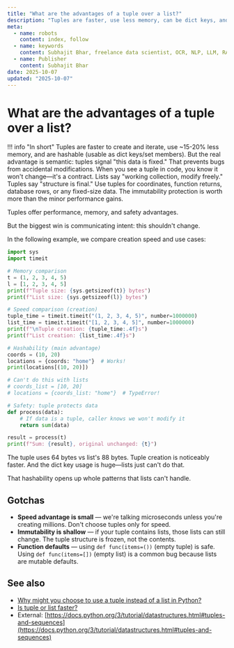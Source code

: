 ```yaml
---
title: "What are the advantages of a tuple over a list?"
description: "Tuples are faster, use less memory, can be dict keys, and signal intent: this data shouldn't change."
meta:
  - name: robots
    content: index, follow
  - name: keywords
    content: Subhajit Bhar, freelance data scientist, OCR, NLP, LLM, RAG, knowledge base, python, tuple, advantages
  - name: Publisher
    content: Subhajit Bhar
date: 2025-10-07
updated: "2025-10-07"
---
```


# What are the advantages of a tuple over a list?

<!-- more -->

!!! info "In short"
    Tuples are faster to create and iterate, use ~15-20% less memory, and are hashable (usable as dict keys/set members). But the real advantage is semantic: tuples signal "this data is fixed." That prevents bugs from accidental modifications. When you see a tuple in code, you know it won't change—it's a contract. Lists say "working collection, modify freely." Tuples say "structure is final." Use tuples for coordinates, function returns, database rows, or any fixed-size data. The immutability protection is worth more than the minor performance gains.

Tuples offer performance, memory, and safety advantages.

But the biggest win is communicating intent: this shouldn't change.

In the following example, we compare creation speed and use cases:

```python
import sys
import timeit

# Memory comparison
t = (1, 2, 3, 4, 5)
l = [1, 2, 3, 4, 5]
print(f"Tuple size: {sys.getsizeof(t)} bytes")
print(f"List size: {sys.getsizeof(l)} bytes")

# Speed comparison (creation)
tuple_time = timeit.timeit("(1, 2, 3, 4, 5)", number=1000000)
list_time = timeit.timeit("[1, 2, 3, 4, 5]", number=1000000)
print(f"\nTuple creation: {tuple_time:.4f}s")
print(f"List creation: {list_time:.4f}s")

# Hashability (main advantage)
coords = (10, 20)
locations = {coords: "home"}  # Works!
print(locations[(10, 20)])

# Can't do this with lists
# coords_list = [10, 20]
# locations = {coords_list: "home"}  # TypeError!

# Safety: tuple protects data
def process(data):
    # If data is a tuple, caller knows we won't modify it
    return sum(data)

result = process(t)
print(f"Sum: {result}, original unchanged: {t}")
```

The tuple uses 64 bytes vs list's 88 bytes. Tuple creation is noticeably faster. And the dict key usage is huge—lists just can't do that.

That hashability opens up whole patterns that lists can't handle.

## Gotchas

* **Speed advantage is small** — we're talking microseconds unless you're creating millions. Don't choose tuples only for speed.
* **Immutability is shallow** — if your tuple contains lists, those lists can still change. The tuple structure is frozen, not the contents.
* **Function defaults** — using `def func(items=())` (empty tuple) is safe. Using `def func(items=[])` (empty list) is a common bug because lists are mutable defaults.

## See also

* [Why might you choose to use a tuple instead of a list in Python?](why-use-tuple-instead-of-list.md)
* [Is tuple or list faster?](is-tuple-or-list-faster.md)
* External: [https://docs.python.org/3/tutorial/datastructures.html#tuples-and-sequences](https://docs.python.org/3/tutorial/datastructures.html#tuples-and-sequences)

<script type="application/ld+json">
{
  "@context": "https://schema.org",
  "@type": "FAQPage",
  "mainEntity": [{
    "@type": "Question",
    "name": "What are the advantages of a tuple over a list?",
    "acceptedAnswer": {
      "@type": "Answer",
      "text": "Tuples are faster to create and iterate, use ~15-20% less memory, and are hashable (usable as dict keys/set members). But the real advantage is semantic: tuples signal this data is fixed. That prevents bugs from accidental modifications. Use tuples for coordinates, function returns, database rows, or any fixed-size data."
    }
  }]
}
</script>
